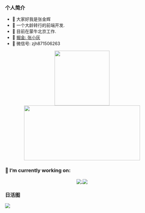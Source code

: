 ### 个人简介
- 👋  大家好我是张金辉 
- 🌱 一个大龄转行的前端开发.
- 🌱  目前在蒙牛北京工作.
- 🌱  [掘金: 张小灰](https://juejin.cn/user/3139860939677048)
- 🌱  微信号: zjh871506263

<p align="center">
  <a href="javaScript:">
    <img height="180em" src="https://github-readme-stats.vercel.app/api?username=jay6697117&count_private=true&show_icons=true&bg_color=50,9C27B0,F44336&title_color=FFEB3B&text_color=fff&icon_color=8BC34A"/>
    <img height="180em" width="380em" src="https://github-readme-stats-eight-theta.vercel.app/api/top-langs/?username=jay6697117&layout=compact&langs_count=8&bg_color=50,9C27B0,F44336&title_color=FFEB3B&text_color=fff"/>
  </a>
</p>

### 🔭 I’m currently working on:
<p align="center">
  <a href="https://github.com/jay6697117/cc-ui-uni-app-zjh">
    <img align="center" src="https://github-readme-stats.vercel.app/api/pin?username=jay6697117&repo=cc-ui-uni-app-zjh" />
  </a>
  <a href="https://github.com/jay6697117/form-generator">
    <img align="center" src="https://github-readme-stats.vercel.app/api/pin?username=jay6697117&repo=form-generator" />
  </a>
</p>

### 日活图
![](https://activity-graph.herokuapp.com/graph?username=jay6697117&theme=github)
